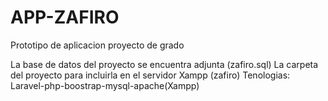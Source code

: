 # APP-ZAFIRO
Prototipo de aplicacion proyecto de grado

La base de datos del proyecto se encuentra adjunta (zafiro.sql)
La carpeta del proyecto para incluirla en el servidor Xampp (zafiro)
Tenologias: Laravel-php-boostrap-mysql-apache(Xampp)
